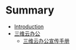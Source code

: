 # Summary

* [Introduction](README.md)
* [三维云办公](san-wei-yun-ban-gong.md)
  * [三维云办公宣传手册](san-wei-yun-ban-gong/san-wei-yun-ban-gong-xuan-chuan-shou-ce.md)

